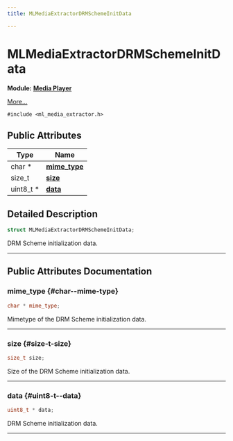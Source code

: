 ```yaml
---
title: MLMediaExtractorDRMSchemeInitData

---
```


# MLMediaExtractorDRMSchemeInitData

**Module:** **[Media Player](/api-ref/api/Modules/group___media_player/group___media_player.md)**



 [More...](#detailed-description)


`#include <ml_media_extractor.h>`

## Public Attributes

| Type           | Name           |
| -------------- | -------------- |
| char * | **[mime_type](/api-ref/api/Modules/group___media_player/struct_m_l_media_extractor_d_r_m_scheme_init_data.md#char--mime-type)**  |
| size_t | **[size](/api-ref/api/Modules/group___media_player/struct_m_l_media_extractor_d_r_m_scheme_init_data.md#size-t-size)**  |
| uint8_t * | **[data](/api-ref/api/Modules/group___media_player/struct_m_l_media_extractor_d_r_m_scheme_init_data.md#uint8-t--data)**  |

## Detailed Description

```cpp
struct MLMediaExtractorDRMSchemeInitData;
```


DRM Scheme initialization data. 





-----------
## Public Attributes Documentation

### mime_type {#char--mime-type}

```cpp
char * mime_type;
```


Mimetype of the DRM Scheme initialization data. 





-----------

### size {#size-t-size}

```cpp
size_t size;
```


Size of the DRM Scheme initialization data. 





-----------

### data {#uint8-t--data}

```cpp
uint8_t * data;
```


DRM Scheme initialization data. 





-----------

